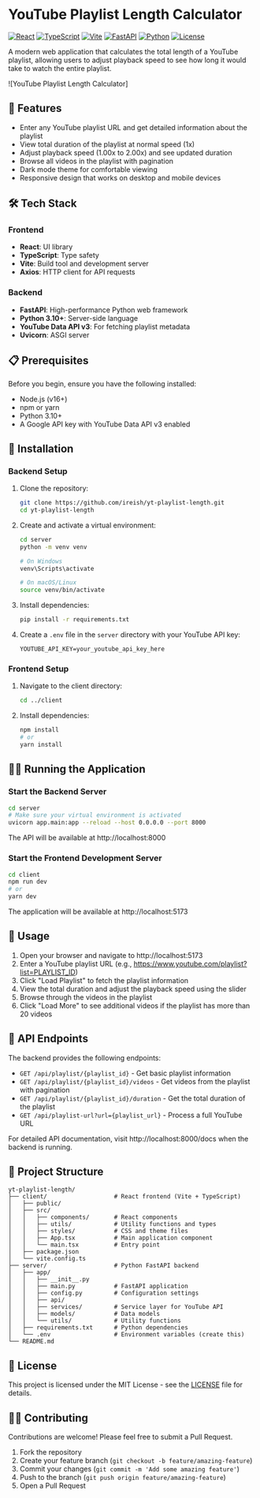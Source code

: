 # YouTube Playlist Length Calculator

[![React](https://img.shields.io/badge/React-18.x-blue)](https://reactjs.org/)
[![TypeScript](https://img.shields.io/badge/TypeScript-5.x-blue)](https://www.typescriptlang.org/)
[![Vite](https://img.shields.io/badge/Vite-4.x-646CFF)](https://vitejs.dev/)
[![FastAPI](https://img.shields.io/badge/FastAPI-0.104.x-009688)](https://fastapi.tiangolo.com/)
[![Python](https://img.shields.io/badge/Python-3.10+-yellow)](https://www.python.org/)
[![License](https://img.shields.io/badge/License-MIT-green)](LICENSE)

A modern web application that calculates the total length of a YouTube playlist, allowing users to adjust playback speed to see how long it would take to watch the entire playlist.

![YouTube Playlist Length Calculator]

## 🌟 Features

- Enter any YouTube playlist URL and get detailed information about the playlist
- View total duration of the playlist at normal speed (1x)
- Adjust playback speed (1.00x to 2.00x) and see updated duration
- Browse all videos in the playlist with pagination
- Dark mode theme for comfortable viewing
- Responsive design that works on desktop and mobile devices

## 🛠️ Tech Stack

### Frontend
- **React**: UI library
- **TypeScript**: Type safety
- **Vite**: Build tool and development server
- **Axios**: HTTP client for API requests

### Backend
- **FastAPI**: High-performance Python web framework
- **Python 3.10+**: Server-side language
- **YouTube Data API v3**: For fetching playlist metadata
- **Uvicorn**: ASGI server

## 📋 Prerequisites

Before you begin, ensure you have the following installed:
- Node.js (v16+)
- npm or yarn
- Python 3.10+
- A Google API key with YouTube Data API v3 enabled

## 🚀 Installation

### Backend Setup

1. Clone the repository:
   ```bash
   git clone https://github.com/ireish/yt-playlist-length.git
   cd yt-playlist-length
   ```

2. Create and activate a virtual environment:
   ```bash
   cd server
   python -m venv venv

   # On Windows
   venv\Scripts\activate

   # On macOS/Linux
   source venv/bin/activate
   ```

3. Install dependencies:
   ```bash
   pip install -r requirements.txt
   ```

4. Create a `.env` file in the `server` directory with your YouTube API key:
   ```
   YOUTUBE_API_KEY=your_youtube_api_key_here
   ```

### Frontend Setup

1. Navigate to the client directory:
   ```bash
   cd ../client
   ```

2. Install dependencies:
   ```bash
   npm install
   # or
   yarn install
   ```

## 🏃‍♂️ Running the Application

### Start the Backend Server

```bash
cd server
# Make sure your virtual environment is activated
uvicorn app.main:app --reload --host 0.0.0.0 --port 8000
```

The API will be available at http://localhost:8000

### Start the Frontend Development Server

```bash
cd client
npm run dev
# or
yarn dev
```

The application will be available at http://localhost:5173

## 📱 Usage

1. Open your browser and navigate to http://localhost:5173
2. Enter a YouTube playlist URL (e.g., https://www.youtube.com/playlist?list=PLAYLIST_ID)
3. Click "Load Playlist" to fetch the playlist information
4. View the total duration and adjust the playback speed using the slider
5. Browse through the videos in the playlist
6. Click "Load More" to see additional videos if the playlist has more than 20 videos

## 🔌 API Endpoints

The backend provides the following endpoints:

- `GET /api/playlist/{playlist_id}` - Get basic playlist information
- `GET /api/playlist/{playlist_id}/videos` - Get videos from the playlist with pagination
- `GET /api/playlist/{playlist_id}/duration` - Get the total duration of the playlist
- `GET /api/playlist-url?url={playlist_url}` - Process a full YouTube URL

For detailed API documentation, visit http://localhost:8000/docs when the backend is running.

## 🧰 Project Structure

```
yt-playlist-length/
├── client/                   # React frontend (Vite + TypeScript)
│   ├── public/
│   ├── src/
│   │   ├── components/       # React components
│   │   ├── utils/            # Utility functions and types
│   │   ├── styles/           # CSS and theme files
│   │   ├── App.tsx           # Main application component
│   │   └── main.tsx          # Entry point
│   ├── package.json
│   └── vite.config.ts
├── server/                   # Python FastAPI backend
│   ├── app/
│   │   ├── __init__.py
│   │   ├── main.py           # FastAPI application
│   │   ├── config.py         # Configuration settings
│   │   ├── api/
│   │   ├── services/         # Service layer for YouTube API
│   │   ├── models/           # Data models
│   │   └── utils/            # Utility functions
│   ├── requirements.txt      # Python dependencies
│   └── .env                  # Environment variables (create this)
└── README.md
```

## 📝 License

This project is licensed under the MIT License - see the [LICENSE](LICENSE) file for details.

## 👨‍💻 Contributing

Contributions are welcome! Please feel free to submit a Pull Request.

1. Fork the repository
2. Create your feature branch (`git checkout -b feature/amazing-feature`)
3. Commit your changes (`git commit -m 'Add some amazing feature'`)
4. Push to the branch (`git push origin feature/amazing-feature`)
5. Open a Pull Request

<!-- ## 🙏 Acknowledgements

- [YouTube Data API](https://developers.google.com/youtube/v3)
- [FastAPI](https://fastapi.tiangolo.com/)
- [React](https://reactjs.org/)
- [Vite](https://vitejs.dev/) -->
